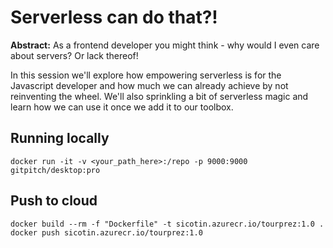 # Serverless can do that?!

**Abstract:** As a frontend developer you might think - why would I even care about servers? Or lack thereof!

In this session we'll explore how empowering serverless is for the Javascript developer and how much we can already achieve by not reinventing the wheel. We'll also sprinkling a bit of serverless magic and learn how we can use it once we add it to our toolbox.

## Running locally

```
docker run -it -v <your_path_here>:/repo -p 9000:9000 gitpitch/desktop:pro
```

## Push to cloud

```
docker build --rm -f "Dockerfile" -t sicotin.azurecr.io/tourprez:1.0 .
docker push sicotin.azurecr.io/tourprez:1.0
```